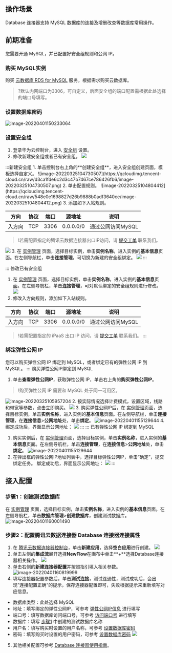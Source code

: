 ## 操作场景
Database 连接器支持 MySQL 数据库的连接及增删改查等数据库常用操作。

## 前期准备

您需要开通 MySQL，并已配置好安全组规则和公网 IP。 

### 购买 MySQL实例

购买 [云数据库 RDS for MySQL](https://console.huaweicloud.com/rds/?agencyId=344eb50173f9430489ff1be6c4769e54&region=cn-south-1&locale=zh-cn#/rds/createIns) 服务，根据需求购买云数据库。
>?默认内网端口为3306，可自定义，后面安全组的端口配置需根据此处选择的端口号填写。


### 设置数据库密码[](id:method3)

 ![image-20220401150233064](https://qcloudimg.tencent-cloud.cn/raw/c9294d2f7fa67bab147c0753c3e1b843.png)
 
### 设置安全组

1. 登录华为云控制台，进入 [安全组](https://console.huaweicloud.com/vpc/?region=cn-south-1#/secGroups) 设置。
2. 修改新建安全组或者已有安全组。
![](https://qcloudimg.tencent-cloud.cn/raw/23cd4b4c5da4e5d16934f86dd0e342a7.png)
<dx-tabs>
:::新建安全组
1. 单击控制台右上角的**创建安全组**，进入安全组创建页面，模板选择自定义。
![image-20220325104730507](https://qcloudimg.tencent-cloud.cn/raw/d3ca1fde6c2d3c47b7467ce786426fb6/image-20220325104730507.png)
2. 单击配置规则。
![image-20220325104804412](https://qcloudimg.tencent-cloud.cn/raw/548e0e1698827d26b9888b0adf3640ce/image-20220325104804412.png)
3. 添加如下入站规则。


 | 方向   | 协议 | 端口 | 源地址    | 说明              |
 | ------ | ---- | ---- | --------- | ----------------- |
 | 入方向 | TCP  | 3306 | 0.0.0.0/0 | 通过公网访问MySQL |
 
>!若需配置指定的腾讯云数据连接器出口IP访问，请 [提交工单](https://console.cloud.tencent.com/workorder/category) 联系我们。
>
 ![](https://qcloudimg.tencent-cloud.cn/raw/f61626b645f633082a737ee1c1db34f6.png)
 3. 在 [实例管理](https://console.huaweicloud.com/rds/?agencyId=0d6513274680f2a11fe9c008e8660bbb&region=cn-east-3&locale=zh-cn#/rds/management/list) 页面，选择目标实例，单击**实例名称**，进入实例的**基本信息**页面。在左侧导航栏，单击**连接管理**，可切换为新建的安全组绑定。
 ![](https://qcloudimg.tencent-cloud.cn/raw/5b38c1657496de2458cf251d9778df94.png)
 :::

 ::: 修改已有安全组

 1. 在 [实例管理](https://console.huaweicloud.com/rds/?agencyId=0d6513274680f2a11fe9c008e8660bbb&region=cn-east-3&locale=zh-cn#/rds/management/list) 页面，选择目标实例，单击**实例名称**，进入实例的**基本信息**页面。在左侧导航栏，单击**连接管理**，可对默认绑定的安全组规则进行修改。
![](https://qcloudimg.tencent-cloud.cn/raw/e6f03e2aaca9d1d2be6bded81cd93046.png)
2. 修改入方向规则，添加如下入站规则。



 | 方向   | 协议 | 端口 | 源地址    | 说明              |
 | ------ | ---- | ---- | --------- | ----------------- |
 | 入方向 | TCP  | 3306 | 0.0.0.0/0 | 通过公网访问MySQL |
>!若需配置指定的 iPaaS 出口 IP 访问，请 [提交工单](https://console.cloud.tencent.com/workorder/category) 联系我们。
 :::

</dx-tabs>
 

### 绑定弹性公网 IP
您可以购买弹性公网 IP 绑定到 MySQL，或者绑定已有的弹性公网 IP 到 MySQL。
<dx-tabs>
 ::: 购买弹性公网IP绑定到 MySQL

1. 单击**查看弹性公网IP**，获取弹性公网 IP，单击右上角的**购买弹性公网IP**。
>!购买弹性公网 IP 需要和 MySQL 处于同一可用区。
>
![image-20220325105957204](https://qcloudimg.tencent-cloud.cn/raw/da9d0685e106381d7ddf3ce35933d556/image-20220325105957204.png)
2. 按实际情况选择计费模式，设置区域，线路和带宽等参数，点击立即购买。
 ![](https://qcloudimg.tencent-cloud.cn/raw/cddd277747e1c935378042a8be6d600b.png)
3. 购买弹性公网IP后，在 [实例管理](https://console.huaweicloud.com/rds/?agencyId=0d6513274680f2a11fe9c008e8660bbb&region=cn-east-3&locale=zh-cn#/rds/management/list)页面，选择目标实例，单击**实例名称**，进入实例的**基本信息**页面。在左侧导航栏，单击**连接管理**，在**连接信息**>**公网地址**处，单击**绑定**。
 ![image-20220401155129644](https://qcloudimg.tencent-cloud.cn/raw/9e998721254b996b7175f803d1bcf7b3.png)
 4. 绑定成功后，界面显示公网地址：[](id:method1)
![](https://qcloudimg.tencent-cloud.cn/raw/37a938431fa4adb8e28532b30fd2d652.png)
:::
::: 已有弹性公网 IP 绑定到 MySQL

1. 购买实例后，在 [实例管理](https://console.huaweicloud.com/rds/?agencyId=0d6513274680f2a11fe9c008e8660bbb&region=cn-east-3&locale=zh-cn#/rds/management/list)页面，选择目标实例，单击**实例名称**，进入实例的**基本信息**页面。在左侧导航栏，单击**连接管理**，在**连接信息**>**公网地址**处，单击**绑定**。
 ![image-20220401155129644](https://qcloudimg.tencent-cloud.cn/raw/9e998721254b996b7175f803d1bcf7b3.png)
 2. 在弹出框的弹性公网IP地址列表中，选择目标弹性公网IP，单击“确定”，提交绑定任务。 绑定成功后，界面显示公网地址：
![](https://qcloudimg.tencent-cloud.cn/raw/37a938431fa4adb8e28532b30fd2d652.png)
 :::
 
</dx-tabs>

## 接入配置
### 步骤1：创建测试数据库[](id:method2)

在 [实例管理](https://console.huaweicloud.com/rds/?agencyId=0d6513274680f2a11fe9c008e8660bbb&region=cn-east-3&locale=zh-cn#/rds/management/list) 页面，选择目标实例，单击**实例名称**，进入实例的**基本信息**页面。在左侧导航栏，单击**数据库管理**>**创建数据库**，创建测试数据库。
![image-20220401160001490](https://qcloudimg.tencent-cloud.cn/raw/1a8070b507ac93a3ca3c9c1195eeaab1.png)

### 步骤2：配置腾讯云数据连接器 Database 连接器连接属性

1. 在 [腾讯云数据连接器控制台](https://console.cloud.tencent.com/ipaas)，单击**新建应用**，选择**空白应用**进行创建。
![](https://qcloudimg.tencent-cloud.cn/raw/f0e3a02558a61e6168e4a6c993931820.png)
2. 单击左侧的**集成流**展开选择**NewFlow**在画布中单击**+**选择Database连接器相关操作。
![](https://qcloudimg.tencent-cloud.cn/raw/d9c19f62caa7e148b330f90c69ee6a5f.png)
3. 单击右侧的**新建连接器配置**并按照指引填入相关参数。
![image-20220401160819999](https://qcloudimg.tencent-cloud.cn/raw/14e0018d4398c500a088685161920d57.png)
4. 填写连接器配置参数后，单击**测试连接**，测试连通性，测试成功后，会出现”连接配置正确“的提示，保存连接器配置即可，失败根据提示来重新填写对应信息。
 - 数据库类型：此处选择 MySQL
 - 地址：填写绑定的弹性公网IP，可参考 [弹性公网IP信息](#method1) 进行填写
 - 端口号：填写数据库访问端口号，可参考 [访问端口号](#method1) 进行填写
 - 数据库：填写 [步骤1](#method2) 中创建的测试数据库名称
 - 用户名：填写购买时设置的用户名称，可参考 [设置数据库密码](#method3)
 - 密码：填写购买时设置的用户密码，可参考 [设置数据库密码](#method3)
![](https://qcloudimg.tencent-cloud.cn/raw/28ac4b468b4fad33c1a9d42f9f189ef7.png)
5. 其他相关配置可参考 [Database 连接器使用指南](https://cloud.tencent.com/document/product/1270/55449)。
